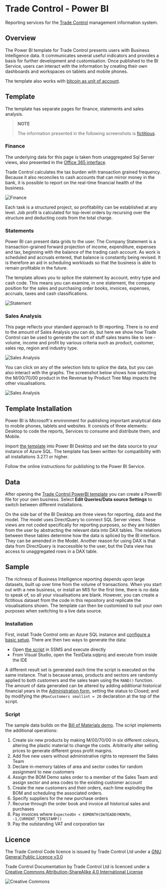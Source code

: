 # Trade Control - Power BI

Reporting services for the [Trade Control](https://github.com/tradecontrol/tc-nodecore) management information system.

## Overview

The Power BI template for Trade Control presents users with Business Intelligence data. It communicates several useful indicators and provides a basis for further development and customisation. Once published to the BI Service, users can interact with the information by creating their own dashboards and workspaces on tablets and mobile phones.

The template also works with [bitcoin as unit of account](https://github.com/tradecontrol/tc-bitcoin).

## Template

The template has separate pages for finance, statements and sales analysis. 

> **NOTE**
> 
> The information presented in the following screenshots is [fictitious](#sample). 


### Finance

The underlying data for this page is taken from unaggregated Sql Server views, also presented in the [Office 365 interface](https://github.com/tradecontrol/tc-office).

Trade Control calculates the tax burden with transaction grained frequency. Because it also reconciles to cash accounts that can mirror money in the bank, it is possible to report on the real-time financial health of the business.

![Finance](img/tc_powerbi_financial.png)

Each task is a structured project, so profitability can be established at any level.  Job profit is calculated for top-level orders by recursing over the structure and deducting costs from the total charge. 

### Statements

Power BI can present data grids to the user. The Company Statement is a transaction-grained forward projection of income, expenditure, expenses and tax, beginning with the balance of the trading cash account. As work is scheduled and accruals entered, that balance is constantly being revised. It is therefore an aid in scheduling workloads so that the business is able to remain profitable in the future.

The template allows you to splice the statement by account, entry type and cash code. This means you can examine, in one statement, the company position for the sales and purchasing order books, invoices, expenses, accruals, taxes and cash classifications.

![Statement](img/tc_powerbi_statement.png)

### Sales Analysis

This page reflects your standard approach to BI reporting. There is no end to the amount of Sales Analysis you can do, but here we show how Trade Control can be used to generate the sort of stuff sales teams like to see - volume, income and profit by various criteria such as product, customer, sales rep, region and industry type.

![Sales Analysis](img/tc_powerbi_sales_analysis1.png)

You can click on any of the selection lists to splice the data, but you can also interact with the graphs. The screenshot below shows how selecting the M/00/70/00 product in the Revenue by Product Tree Map impacts the other visualisations.

![Sales Analysis](img/tc_powerbi_sales_analysis2.png)

## Template Installation

Power BI is Microsoft's environment for publishing important analytical data to mobile phones, tablets and websites. It consists of three elements: Desktop to code the reports, Services to consume and distribute them, and Mobile.

Import [the template](src/tradecontrol.pbit) into Power BI Desktop and set the data source to your instance of Azure SQL. The template has been written for compatibility with all installations 3.27.1 or higher. 

Follow the online instructions for publishing to the Power BI Service.

## Data

After opening the [Trade Control PowerBI template](src/tradecontrol.pbit) you can create a PowerBI file for your own business. Select **Edit Queries/Data source Settings** to switch between different installations. 

On the side bar of the BI Desktop are three views for reporting, data and the model. The model uses DirectQuery to connect SQL Server views. These views are not coded specifically for reporting purposes, so they are hidden from the user by abstracting the relevant data into DAX tables. The relations between these tables determine how the data is spliced by the BI interface. They can be amended in the Model. Another reason for using DAX is that data from DirectQuery is inaccessible to the user, but the Data view has access to unaggregated rows in a DAX table.

## Sample

The richness of Business Intelligence reporting depends upon large datasets, built up over time from the volume of transactions. When you start out with a new business, or install an MIS for the first time, there is no data to speak of, so all your visualisations are blank. However, you can create a fictitious dataset from the code in this repository and replicate the visualisations shown. The template can then be customised to suit your own purposes when switching to a live data source. 
 
### Installation

First, install Trade Control onto an Azure SQL instance and [configure a basic setup](https://github.com/TradeControl/tc-nodecore/blob/master/docs/tc_nodecore_config.md#basic-setup). There are then two ways to generate the data:

- Open [the script](src/TestData/tc_bom_demo_extension.sql) in SSMS and execute directly
- From Visual Studio, open the TestData.sqlproj and execute from inside the IDE

A different result set is generated each time the script is executed on the same instance. That is because areas, products and sectors are randomly applied to both customers and the sales team using the ```RAND()``` function. The amount of data generated can be altered by adding additional historical financial years in the [Administration form](https://github.com/tradecontrol/tc-office), setting the status to Closed; and by modifying the ```@MaxCustomers smallint = 20``` declaration at the top of the script.

### Script

The sample data builds on the [Bill of Materials demo](https://github.com/tradecontrol/tc-office/blob/master/docs/tc_demo_manufacturing.md). The script implements the additional operations:

1. Create six new products by making M/00/70/00 in six different colours, altering the plastic material to change the costs. Arbitrarily alter selling prices to generate different gross profit margins.
2. Add five new users without administrative rights to represent the Sales Team
3. Declare in-memory tables of area and sector codes for random assignment to new customers
4. Assign the BOM Demo sales order to a member of the Sales Team and assign sector and area codes to the existing customer account
5. Create the new customers and their orders, each time exploding the BOM and scheduling the associated orders.
6. Specify suppliers for the new purchase orders
7. Recurse through the order book and invoice all historical sales and purchases
8. Pay invoices where ```ExpectedOn < EOMONTH(DATEADD(MONTH, -1,CURRENT_TIMESTAMP))```
9. Pay the outstanding VAT and corporation tax

## Licence

The Trade Control Code licence is issued by Trade Control Ltd under a [GNU General Public Licence v3.0](https://www.gnu.org/licenses/gpl-3.0.en.html) 

Trade Control Documentation by Trade Control Ltd is licenced under a [Creative Commons Attribution-ShareAlike 4.0 International License](http://creativecommons.org/licenses/by-sa/4.0/) 

![Creative Commons](https://i.creativecommons.org/l/by-sa/4.0/88x31.png) 



